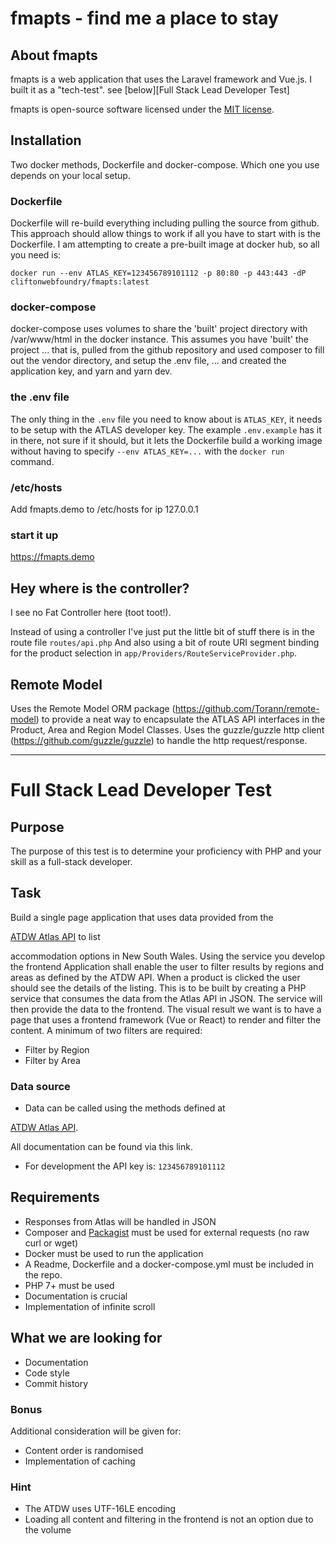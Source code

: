 # fmapts - find me a place to stay

## About fmapts

fmapts is a web application that uses the Laravel framework and Vue.js.
I built it as a "tech-test". see [below][Full Stack Lead Developer Test]

fmapts is open-source software licensed under the [MIT license](https://opensource.org/licenses/MIT).

## Installation 
Two docker methods, Dockerfile and docker-compose. Which one you use depends on your local setup.

### Dockerfile
Dockerfile will re-build everything including pulling the source from github. 
This approach should allow things to work if all you have to start with is the Dockerfile.
I am attempting to create a pre-built image at docker hub, so all you need is:

`docker run --env ATLAS_KEY=123456789101112 -p 80:80 -p 443:443 -dP cliftonwebfoundry/fmapts:latest`

### docker-compose
docker-compose uses volumes to share the 'built' project directory with /var/www/html in the docker instance. 
This assumes you have 'built' the project ... that is, pulled from the github repository and used composer to fill out the vendor directory,
and setup the .env file, ... and created the application key,  and yarn and yarn dev.

### the .env file
The only thing in the `.env` file you need to know about is `ATLAS_KEY`, it needs to be setup with the ATLAS developer key.
The example `.env.example` has it in there, not sure if it should, but it lets the Dockerfile build a working image without having to 
specify `--env ATLAS_KEY=...` with the `docker run` command.

### /etc/hosts
Add fmapts.demo to /etc/hosts for ip 127.0.0.1

### start it up

https://fmapts.demo

## Hey where is the controller?

I see no Fat Controller here (toot toot!).

Instead of using a controller I've just put the little bit of stuff there is in the route file  `routes/api.php`
And also using a bit of route URI segment binding for the product selection in `app/Providers/RouteServiceProvider.php`.

## Remote Model
Uses the Remote Model ORM package (https://github.com/Torann/remote-model) to provide a neat way to encapsulate the 
ATLAS API interfaces in the Product, Area and Region Model Classes.
Uses the guzzle/guzzle http client (https://github.com/guzzle/guzzle) to handle the http request/response.

---



# Full Stack Lead Developer Test
## Purpose
The purpose of this test is to determine your proficiency with PHP
and your skill
as a full-stack developer.
## Task
Build a single page application that uses data provided from the

[ATDW Atlas API](http://developer.atdw.com.au/ATLAS/API/ATDWO-atlas.html) to list

accommodation options in New South Wales. Using the service you
develop the frontend
Application shall enable the user to filter results by regions and
areas as defined
by the ATDW API.
When a product is clicked the user should see the details of the
listing.
This is to be built by creating a PHP service that consumes the data
from the Atlas
API in JSON. The service will then provide the data to the frontend.
The visual result we want is to have a page that uses a frontend
framework
(Vue or React) to render and filter the content.
A minimum of two filters are required:
* Filter by Region
* Filter by Area
### Data source
* Data can be called using the methods defined at

[ATDW Atlas API](http://developer.atdw.com.au/ATLAS/API/ATDWO-atlas.html).

All documentation can be found via this link.
* For development the API key is: `123456789101112`
## Requirements
* Responses from Atlas will be handled in JSON
* Composer and [Packagist](https://packagist.org/) must be used for
external
requests (no raw curl or wget)
* Docker must be used to run the application
* A Readme, Dockerfile and a docker-compose.yml must be included in
the repo.
* PHP 7+ must be used
* Documentation is crucial
* Implementation of infinite scroll
## What we are looking for
* Documentation
* Code style
* Commit history

### Bonus
Additional consideration will be given for:
* Content order is randomised
* Implementation of caching
### Hint
* The ATDW uses UTF-16LE encoding
* Loading all content and filtering in the frontend is not an option
due to the
volume


